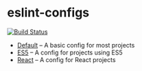 # eslint-configs

[![Build Status][travis-img]][travis-url]

- [Default](./packages/eslint-config#readme) – A basic config for most projects
- [ES5](./packages/eslint-config-es5#readme) – A config for projects using ES5
- [React](./packages/eslint-config-react#readme) – A config for React projects


[travis-img]: https://img.shields.io/travis/philipbordallo/eslint-config.svg
[travis-url]: https://travis-ci.org/philipbordallo/eslint-config
